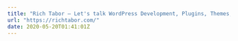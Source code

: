 ```yaml
---
title: "Rich Tabor — Let's talk WordPress Development, Plugins, Themes, Marketing and Business"
url: "https://richtabor.com/"
date: 2020-05-20T01:41:01Z
---
```

